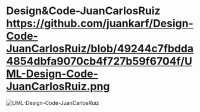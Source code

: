 # Design&Code-JuanCarlosRuiz https://github.com/juankarf/Design-Code-JuanCarlosRuiz/blob/49244c7fbdda4854dbfa9070cb4f727b59f6704f/UML-Design-Code-JuanCarlosRuiz.png
![UML-Design-Code-JuanCarlosRuiz](https://user-images.githubusercontent.com/115471277/234350801-551d4e90-8847-4f9b-8179-d23a96831a98.png)
